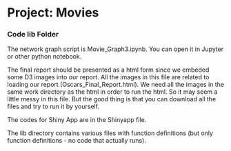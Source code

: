 # Project: Movies
### Code lib Folder

The network graph script is Movie_Graph3.ipynb. You can open it in Jupyter or other python notebook.

The final report should be presented as a html form since we embeded some D3 images into our report. All the images in this file are related to loading our report (Oscars_Final_Report.html). We need all the images in the same work directory as the html in order to run the html. So it may seem a little messy in this file. But the good thing is that you can download all the files and try to run it by yourself.

The codes for Shiny App are in the Shinyapp file.

The lib directory contains various files with function definitions (but only function definitions - no code that actually runs).

